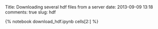 Title: Downloading several hdf files from a server
date:  2013-09-09 13:18
comments: true
slug: hdf

{% notebook download_hdf.ipynb cells[2:] %}
